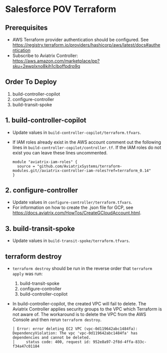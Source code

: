 # Salesforce POV Terraform

## Prerequisites

- AWS Terraform provider authentication should be configured. See https://registry.terraform.io/providers/hashicorp/aws/latest/docs#authentication
- Subscribe to Aviatrix Controller: https://aws.amazon.com/marketplace/pp?sku=2ewplxno8kih1clboffpdrp9q

## Order To Deploy

1. build-controller-copilot
2. configure-controller
3. build-transit-spoke

## 1. build-controller-copilot

- Update values in `build-controller-copilot/terraform.tfvars`.

- If IAM roles already exist in the AWS account comment out the following lines in `build-controller-copilot/controller.tf`. If the IAM roles do not exist you can leave these lines uncommented.
  ```
  module "aviatrix-iam-roles" {
    source = "github.com/AviatrixSystems/terraform-modules.git//aviatrix-controller-iam-roles?ref=terraform_0.14"
  }
  ```

## 2. configure-controller

- Update values in `configure-controller/terraform.tfvars`.
- For information on how to create the .json file for GCP, see https://docs.aviatrix.com/HowTos/CreateGCloudAccount.html.

## 3. build-transit-spoke

- Update values in `build-transit-spoke/terraform.tfvars`.

## terraform destroy

- `terraform destroy` should be run in the reverse order that `terraform apply` was run:

  1. build-transit-spoke
  2. configure-controller
  3. build-controller-copilot

- In build-controller-copilot, the created VPC will fail to delete. The Aviatrix Controller applies security groups to the VPC which Terraform is not aware of. The workaround is to delete the VPC from the AWS Console and then rerun `terraform destroy`.

  ```
  │ Error: error deleting EC2 VPC (vpc-0d119642abc1484fa): DependencyViolation: The vpc 'vpc-0d119642abc1484fa' has dependencies and cannot be deleted.
  │ 	status code: 400, request id: 952e8a97-2f8d-4ffa-833c-f34a47c01184
  ```
